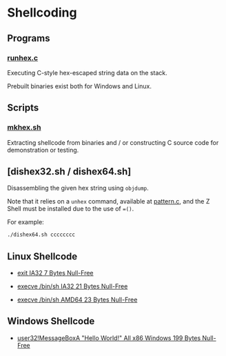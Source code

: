 # Shellcoding

## Programs

### [runhex.c](./runhex.c)

Executing C-style hex-escaped string data on the stack.

Prebuilt binaries exist both for Windows and Linux.

## Scripts

### [mkhex.sh](./mkhex.sh)

Extracting shellcode from binaries
and / or constructing C source code for demonstration or testing.

## [dishex32.sh / dishex64.sh]

Disassembling the given hex string using `objdump`.

Note that it relies on a `unhex` command,
available at [pattern.c](https://github.com/NoviceLive/pattern.c),
and the Z Shell must be installed due to the use of `=()`.

For example:

```bash
./dishex64.sh cccccccc
```

## Linux Shellcode

- [exit IA32 7 Bytes Null-Free](./linux/exit/expert.s)

- [execve /bin/sh IA32 21 Bytes Null-Free](./linux/sh/push.s)

- [execve /bin/sh AMD64 23 Bytes Null-Free](./linux/sh/push64.s)

## Windows Shellcode

- [user32!MessageBoxA "Hello World!" All x86 Windows 199 Bytes Null-Free](./windows/messagebox/messagebox32.asm)
